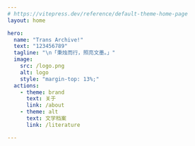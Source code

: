 ```yaml
---
# https://vitepress.dev/reference/default-theme-home-page
layout: home

hero:
  name: "Trans Archive!"
  text: "123456789"
  tagline: "\n「秉烛而行，照亮文墨。」"
  image:
    src: /logo.png
    alt: logo
    style: "margin-top: 13%;"
  actions:
    - theme: brand
      text: 关于
      link: /about
    - theme: alt
      text: 文学档案
      link: /literature

---
```

